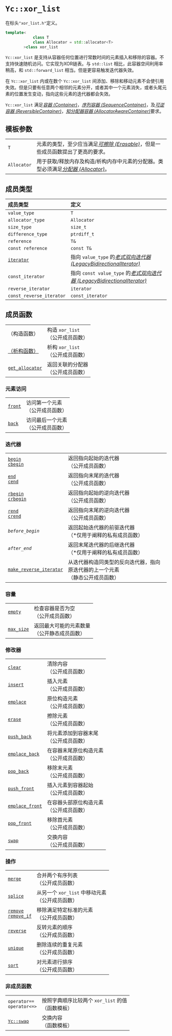 
# `Yc::xor_list`

在标头`"xor_list.h"`定义。

```C++
template<
            class T
            class Allocator = std::allocator<T>
        >class xor_list
```

`Yc::xor_list` 是支持从容器任何位置进行常数时间的元素插入和移除的容器。不支持快速随机访问。它实现为XOR链表。与 `std::list` 相比，此容器空间利用率稍高，和 `std::forward_list` 相当。但是更容易触发迭代器失效。

在 `Yc::xor_list` 内或在数个 `Yc::xor_list` 间添加、移除和移动元素不会使引用失效。但是只要有任意两个相邻的元素分开，或者其中一个元素消失，或者头尾元素的位置发生变动，指向这些元素的迭代器都会失效。

`Yc::xor_list` 满足[_容器 (Container)_](https://zh.cppreference.com/w/cpp/named_req/Container)，[_序列容器 (SequenceContainer)_](https://zh.cppreference.com/w/cpp/named_req/SequenceContainer)，及[_可逆容器 (ReversibleContainer)_](https://zh.cppreference.com/w/cpp/named_req/ReversibleContainer)，[_知分配器容器 (AllocatorAwareContainer)_](https://zh.cppreference.com/w/cpp/named_req/AllocatorAwareContainer)要求。

## 模板参数

| | |
|:-----|:-----|
|`T`|元素的类型，至少应当满足[_可擦除 (Erasable)_](https://zh.cppreference.com/w/cpp/named_req/Erasable)，但是一些成员函数提出了更高的要求。|
|`Allocator`|用于获取/释放内存及构造/析构内存中元素的分配器。类型必须满足[_分配器 (Allocator)_](https://zh.cppreference.com/w/cpp/named_req/Allocator)。|

## 成员类型

|成员类型|定义|
|:-|:-|
|`value_type`|`T`|
|`allocator_type`|`Allocator`|
|`size_type`|`size_t`|
|`difference_type`|`ptrdiff_t`|
|`reference`|`T&`|
|`const reference`|`const T&`|
|[`iterator`](/iterator.md)|指向 `value_type` 的[_老式双向迭代器 (LegacyBidirectionalIterator)_](https://zh.cppreference.com/w/cpp/named_req/BidirectionalIterator)|
|`const_iterator`|指向 `const value_type` 的[_老式双向迭代器 (LegacyBidirectionalIterator)_](https://zh.cppreference.com/w/cpp/named_req/BidirectionalIterator)|
|`reverse_iterator`|`iterator`|
|`const_reverse_iterator`|`const_iterator`|

## 成员函数

|||
|:-|:-|
|（构造函数）|构造 `xor_list` <br>（公开成员函数）|
|[（析构函数）](/destructor.md)|析构 `xor_list` <br>（公开成员函数）|
|[`get_allocator`](/get_allocator.md)|返回关联的分配器<br>（公开成员函数）|

### 元素访问

|||
|:-|:-|
|[`front`](/front.md)|访问第一个元素<br>（公开成员函数）|
|[`back`](/back.md)|访问最后一个元素<br>（公开成员函数）|

### 迭代器

|||
|:-|:-|
|[`begin`<br>`cbegin`](/begin.md)|返回指向起始的迭代器<br>（公开成员函数）|
|[`end`<br>`cend`](/end.md)|返回指向末尾的迭代器<br>（公开成员函数）|
|[`rbegin`<br>`crbegin`](/rbegin.md)|返回指向起始的逆向迭代器<br>（公开成员函数）|
|[`rend`<br>`crend`](/rend.md)|返回指向末尾的逆向迭代器<br>（公开成员函数）|
|_`before_begin`_|返回起始迭代器的前驱迭代器<br>（*仅用于阐释的私有成员函数）|
|_`after_end`_|返回末尾迭代器的后继迭代器<br>（*仅用于阐释的私有成员函数）|
|[`make_reverse_iterator`](/make_reverse_iterator.md)|从迭代器构造同类型的反向迭代器，指向原迭代器的上一个元素<br>（静态公开成员函数）|

### 容量

|||
|:-|:-|
|[`empty`](/empty.md)|检查容器是否为空<br>（公开成员函数）|
|[`max_size`](/max_size.md)|返回最大可能的元素数量<br>（公开静态成员函数）|

### 修改器

|||
|:-|:-|
|[`clear`](/clear.md)|清除内容<br>（公开成员函数）|
|[`insert`](/insert.md)|插入元素<br>（公开成员函数）|
|[`emplace`](/emplace.md)|原位构造元素<br>（公开成员函数）|
|[`erase`](/erase.md)|擦除元素<br>（公开成员函数）|
|[`push_back`](/push_back.md)|将元素添加到容器末尾<br>（公开成员函数）|
|[`emplace_back`](/emplace_back.md)|在容器末尾原位构造元素<br>（公开成员函数）|
|[`pop_back`](/pop_back.md)|移除末元素<br>（公开成员函数）|
|[`push_front`](/push_front.md)|插入元素到容器起始<br>（公开成员函数）|
|[`emplace_front`](/emplace_front.md)|在容器头部原位构造元素<br>（公开成员函数）|
|[`pop_front`](/pop_front.md)|移除首元素<br>（公开成员函数）|
|[`swap`](/swap.md)|交换内容<br>（公开成员函数）|

### 操作

|||
|:-|:-|
|[`merge`](/merge.md)|合并两个有序列表<br>（公开成员函数）|
|[`splice`](/splice.md)|从另一个 `xor_list` 中移动元素<br>（公开成员函数）|
|[`remove`<br>`remove_if`](/remove.md)|移除满足特定标准的元素<br>（公开成员函数）|
|[`reverse`](/reverse.md)|反转元素的顺序<br>（公开成员函数）|
|[`unique`](/unique.md)|删除连续的重复元素<br>（公开成员函数）|
|[`sort`](/sort.md)|对元素进行排序<br>（公开成员函数）|

### 非成员函数

|||
|:-|:-|
|`operator==`<br>`operator<=>`|按照字典顺序比较两个 `xor_list` 的值<br>（函数模板）|
|[`Yc::swap`](/adl_swap.md)|交换内容<br>（函数模板）|
